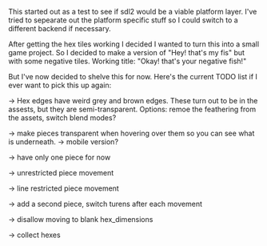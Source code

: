 This started out as a test to see if sdl2 would be a viable platform layer. I've tried to sepearate out the platform specific stuff so I could switch to a different backend if necessary.

After getting the hex tiles working I decided I wanted to turn this into a small game project. So I decided to make a version of "Hey! that's my fis" but with some negative tiles. Working title: "Okay! that's your negative fish!"

But I've now decided to shelve this for now. Here's the current TODO list if I ever want to pick this up again:

-> Hex edges have weird grey and brown edges. These turn out to be in the assests, but they are semi-transparent. Options: remoe the feathering from the assets, switch blend modes?

-> make pieces transparent when hovering over them so you can see what is underneath.
    -> mobile version?

-> have only one piece for now

-> unrestricted piece movement

-> line restricted piece movement

-> add a second piece, switch turens after each movement

-> disallow moving to blank hex_dimensions

-> collect hexes
